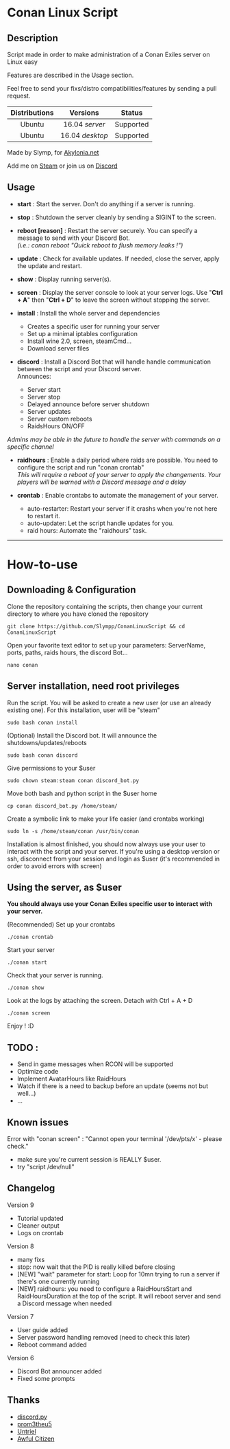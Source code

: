 # Conan Linux Script

## Description

Script made in order to make administration of a Conan Exiles server on Linux easy

Features are described in the Usage section.

Feel free to send your fixs/distro compatibilities/features by sending a pull request. 

| Distributions	| Versions		  | Status    |
|:-------------:|:---------------:|:---------:|
| Ubuntu      	| 16.04 *server*  | Supported |
| Ubuntu      	| 16.04 *desktop* | Supported |

Made by Slymp, for [Akylonia.net](http://akylonia.net "Akylonia website")

Add me on [Steam](http://steamcommunity.com/id/Slymp/ "Steam") or join us on [Discord](https://discordapp.com/invite/7zbWQzU "Discord")


## Usage

 * **start** : Start the server. Don't do anything if a server is running.

 * **stop** : Shutdown the server cleanly by sending a SIGINT to the screen.

 * **reboot [reason]** : Restart the server securely. You can specify a message to send with your Discord Bot.     
   *(i.e.: conan reboot "Quick reboot to flush memory leaks !")*

 * **update** : Check for available updates. If needed, close the server, apply the update and restart.

 * **show** : Display running server(s).

 * **screen** : Display the server console to look at your server logs. Use "**Ctrl + A**" then "**Ctrl + D**" to leave the screen without stopping the server.

 * **install** : Install the whole server and dependencies
    + Creates a specific user for running your server
    + Set up a minimal iptables configuration
    + Install wine 2.0, screen, steamCmd...
    + Download server files

 * **discord** : Install a Discord Bot that will handle handle communication between the script and your Discord server.      
 Announces:
 	+ Server start
 	+ Server stop
 	+ Delayed announce before server shutdown
 	+ Server updates
 	+ Server custom reboots
	+ RaidsHours ON/OFF

  *Admins may be able in the future to handle the server with commands on a specific channel*

 * **raidhours** : Enable a daily period where raids are possible. You need to configure the script and run "conan crontab"      
  *This will require a reboot of your server to apply the changements. Your players will be warned with a Discord message and a delay*

 * **crontab** : Enable crontabs to automate the management of your server.
 	+ auto-restarter: Restart your server if it crashs when you're not here to restart it.
 	+ auto-updater: Let the script handle updates for you.
 	+ raid hours: Automate the "raidhours" task.


******


# How-to-use

## Downloading & Configuration

Clone the repository containing the scripts, then change your current directory to where you have cloned the repository

	git clone https://github.com/Slympp/ConanLinuxScript && cd ConanLinuxScript

Open your favorite text editor to set up your parameters: ServerName, ports, paths, raids hours, the discord Bot...

	nano conan


## Server installation, need root privileges

Run the script. You will be asked to create a new user (or use an already existing one). For this installation, user will be "steam"

	sudo bash conan install


(Optional) Install the Discord bot. It will announce the shutdowns/updates/reboots

	sudo bash conan discord


Give permissions to your $user

	sudo chown steam:steam conan discord_bot.py


Move both bash and python script in the $user home

	cp conan discord_bot.py /home/steam/


Create a symbolic link to make your life easier (and crontabs working)

	sudo ln -s /home/steam/conan /usr/bin/conan


Installation is almost finished, you should now always use your user to interact with the script and your server.
If you're using a desktop version or ssh, disconnect from your session and login as $user (it's recommended in order to avoid errors with screen)


## Using the server, as $user

**You should always use your Conan Exiles specific user to interact with your server.**

(Recommended) Set up your crontabs

	./conan crontab


Start your server

	./conan start


Check that your server is running.

	./conan show


Look at the logs by attaching the screen. Detach with Ctrl + A + D

	./conan screen

Enjoy ! :D



## TODO :

* Send in game messages when RCON will be supported
* Optimize code
* Implement AvatarHours like RaidHours
* Watch if there is a need to backup before an update (seems not but well...)
* ... 


## Known issues

Error with "conan screen" : "Cannot open your terminal '/dev/pts/x' - please check."
* make sure you're current session is REALLY $user.
* try "script /dev/null"


## Changelog

Version 9
 + Tutorial updated
 + Cleaner output
 + Logs on crontab

Version 8
 + many fixs
 + stop: now wait that the PID is really killed before closing 
 + [NEW] "wait" parameter for start: Loop for 10mn trying to run a server if there's one currently running 
 + [NEW] raidhours: you need to configure a RaidHoursStart and RaidHoursDuration at the top of the script. It will reboot server and send a Discord message when needed

Version 7
 + User guide added
 + Server password handling removed (need to check this later)
 + Reboot command added

Version 6
 + Discord Bot announcer added
 + Fixed some prompts


## Thanks 

 + [discord.py](https://github.com/Rapptz/discord.py "discord.py")
 + [prom3theu5](https://github.com/prom3theu5/ConanExilesServerUpdater "prom3theu5")
 + [Untriel](http://steamcommunity.com/id/untriel "Untriel")
 + [Awful Citizen](http://steamcommunity.com/id/awfulcitizen "Awful Citizen")
